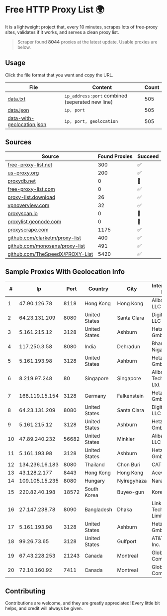 
# Free HTTP Proxy List 🌍

It is a lightweight project that, every 10 minutes, scrapes lots of free-proxy sites, validates if it works, and serves a clean proxy list.


> Scraper found **8044** proxies at the latest update. Usable proxies are below.

## Usage

Click the file format that you want and copy the URL.


|File|Content|Count|
|----|-------|-----|
|[data.txt](https://raw.githubusercontent.com/themiralay/Proxy-List-World/master/data.txt)|`ip_address:port` combined (seperated new line)|505|
|[data.json](https://raw.githubusercontent.com/themiralay/Proxy-List-World/master/data.json)|`ip, port`|505|
|[data-with-geolocation.json](https://raw.githubusercontent.com/themiralay/Proxy-List-World/master/data-with-geolocation.json)|`ip, port, geolocation`|505|

## Sources

|Source|Found Proxies|Succeed|
|------|-------------|-------|
|[free-proxy-list.net](https://free-proxy-list.net)|300|✅|
|[us-proxy.org](https://www.us-proxy.org)|200|✅|
|[proxydb.net](http://proxydb.net)|0|🚫|
|[free-proxy-list.com](https://free-proxy-list.com/?page=&port=&type%5B%5D=http&type%5B%5D=https&up_time=0&search=Search)|0|✅|
|[proxy-list.download](https://www.proxy-list.download/HTTP)|26|✅|
|[vpnoverview.com](https://vpnoverview.com/privacy/anonymous-browsing/free-proxy-servers)|32|✅|
|[proxyscan.io](https://www.proxyscan.io)|0|🚫|
|[proxylist.geonode.com](https://proxylist.geonode.com/api/proxy-list?limit=300&page=1&sort_by=lastChecked&sort_type=desc&protocols=http,https)|0|🚫|
|[proxyscrape.com](https://api.proxyscrape.com/v2/?request=displayproxies&protocol=http&timeout=10000&country=all&ssl=all&anonymity=all)|1175|✅|
|[github.com/clarketm/proxy-list](https://raw.githubusercontent.com/clarketm/proxy-list/master/proxy-list-raw.txt)|400|✅|
|[github.com/monosans/proxy-list](https://raw.githubusercontent.com/monosans/proxy-list/main/proxies/http.txt)|491|✅|
|[github.com/TheSpeedX/PROXY-List](https://raw.githubusercontent.com/TheSpeedX/PROXY-List/master/http.txt)|5420|✅|


## Sample Proxies With Geolocation Info

|#|Ip|Port|Country|City|Internet Service Provider|
|-|--|----|-------|----|-------------------------|
|1|47.90.126.78|8118|Hong Kong|Hong Kong|Alibaba.com LLC|
|2|64.23.131.209|8080|United States|Santa Clara|DigitalOcean, LLC|
|3|5.161.215.12|3128|United States|Ashburn|Hetzner Online GmbH|
|4|117.250.3.58|8080|India|Dehradun|Bharat Sanchar Nigam Ltd|
|5|5.161.193.98|3128|United States|Ashburn|Hetzner Online GmbH|
|6|8.219.97.248|80|Singapore|Singapore|Alibaba (US) Technology Co., Ltd.|
|7|168.119.15.154|3128|Germany|Falkenstein|Hetzner Online GmbH|
|8|64.23.131.209|8080|United States|Santa Clara|DigitalOcean, LLC|
|9|5.161.215.12|3128|United States|Ashburn|Hetzner Online GmbH|
|10|47.89.240.232|56682|United States|Minkler|Alibaba.com LLC|
|11|5.161.193.98|3128|United States|Ashburn|Hetzner Online GmbH|
|12|134.236.16.183|8080|Thailand|Chon Buri|CAT-BB|
|13|43.128.2.177|8443|Hong Kong|Hong Kong|Aceville Pte.ltd|
|14|109.105.15.235|8080|Hungary|Nyíregyháza|Naracom Kft.|
|15|220.82.40.198|18572|South Korea|Buyeo-gun|Korea Telecom|
|16|27.147.238.78|8090|Bangladesh|Dhaka|Link3 Technologies Limited|
|17|5.161.193.98|3128|United States|Ashburn|Hetzner Online GmbH|
|18|99.26.73.65|3128|United States|Gulfport|AT&T Services, Inc.|
|19|67.43.228.253|21243|Canada|Montreal|GloboTech Communications|
|20|72.10.160.92|7411|Canada|Montreal|GloboTech Communications|



## Contributing

Contributions are welcome, and they are greatly appreciated! Every
little bit helps, and credit will always be given.

